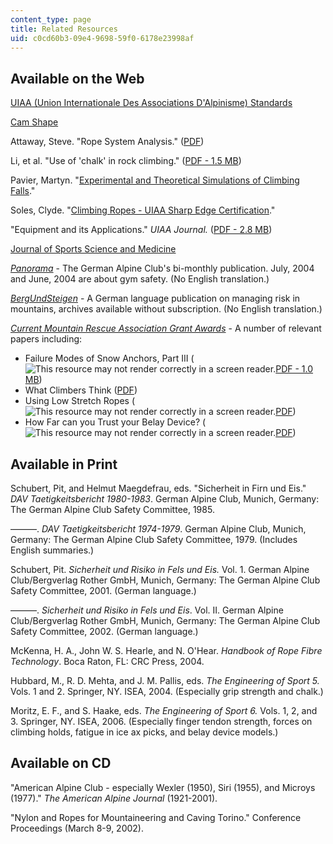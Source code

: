 ```yaml
---
content_type: page
title: Related Resources
uid: c0cd60b3-09e4-9698-59f0-6178e23998af
---
```


Available on the Web
--------------------

[UIAA (Union Internationale Des Associations D'Alpinisme) Standards](https://www.theuiaa.org/safety-standards/)

[Cam Shape](http://web.mit.edu/custer/www/rocking/cams/cams.html)

Attaway, Steve. "Rope System Analysis." ([PDF](http://www.jrre.org/ropes_101.pdf))

Li, et al. "Use of 'chalk' in rock climbing." ([PDF - 1.5 MB](http://www.sportex.bham.ac.uk/staff/lifx_files/Coeff%20friction%20climbing%20JSS%202001.pdf))

Pavier, Martyn. "[Experimental and Theoretical Simulations of Climbing Falls](http://personal.strath.ac.uk/andrew.mclaren/Pavier.pdf)."

Soles, Clyde. "[Climbing Ropes - UIAA Sharp Edge Certification](http://www.snewsnet.com/news/web-extras-climbing-ropes-uiaa-sharp-edge-certification/)."

"Equipment and its Applications." _UIAA Journal._ ([PDF - 2.8 MB](https://www.yumpu.com/en/document/read/22908972/equipment-and-its-application-equipment-and-its-application))

[Journal of Sports Science and Medicine](http://www.jssm.org/)

[_Panorama_](http://www.alpenverein.de/DAV-Services/Panorama-Magazin/Panorama-Archiv/) - The German Alpine Club's bi-monthly publication. July, 2004 and June, 2004 are about gym safety. (No English translation.)

[_BergUndSteigen_](http://www.bergundsteigen.at/archiv.php) - A German language publication on managing risk in mountains, archives available without subscription. (No English translation.)

[_Current Mountain Rescue Association Grant Awards_](https://mra.org/member-service/grant-information/current-grants/) - A number of relevant papers including:

*   Failure Modes of Snow Anchors, Part III (![This resource may not render correctly in a screen reader.](/images/inacessible.gif)[PDF - 1.0 MB](http://www.itrsonline.org/PapersFolder/2005/Fortini2005_ITRSAbstract.pdf))
*   What Climbers Think ([PDF](http://mra.org/wp-content/uploads/2016/05/WhatClimbersThink.pdf))
*   Using Low Stretch Ropes (![This resource may not render correctly in a screen reader.](/images/inacessible.gif)[PDF](http://www.itrsonline.org/PapersFolder/2005/SmithBlaine2005_ITRSAbstract.pdf))
*   How Far can you Trust your Belay Device? (![This resource may not render correctly in a screen reader.](/images/inacessible.gif)[PDF](http://www.caves.org/section/vertical/nh/51/Hang_Em_High_Final.pdf))

Available in Print
------------------

Schubert, Pit, and Helmut Maegdefrau, eds. "Sicherheit in Firn und Eis." _DAV Taetigkeitsbericht 1980-1983_. German Alpine Club, Munich, Germany: The German Alpine Club Safety Committee, 1985.

———. _DAV Taetigkeitsbericht 1974-1979_. German Alpine Club, Munich, Germany: The German Alpine Club Safety Committee, 1979. (Includes English summaries.)

Schubert, Pit. _Sicherheit und Risiko in Fels und Eis._ Vol. 1. German Alpine Club/Bergverlag Rother GmbH, Munich, Germany: The German Alpine Club Safety Committee, 2001. (German language.)

———. _Sicherheit und Risiko in Fels und Eis_. Vol. II. German Alpine Club/Bergverlag Rother GmbH, Munich, Germany: The German Alpine Club Safety Committee, 2002. (German language.)

McKenna, H. A., John W. S. Hearle, and N. O'Hear. _Handbook of Rope Fibre Technology_. Boca Raton, FL: CRC Press, 2004.

Hubbard, M., R. D. Mehta, and J. M. Pallis, eds. _The Engineering of Sport 5._ Vols. 1 and 2. Springer, NY. ISEA, 2004. (Especially grip strength and chalk.)

Moritz, E. F., and S. Haake, eds. _The Engineering of Sport 6._ Vols. 1, 2, and 3. Springer, NY. ISEA, 2006. (Especially finger tendon strength, forces on climbing holds, fatigue in ice ax picks, and belay device models.)

Available on CD
---------------

"American Alpine Club - especially Wexler (1950), Siri (1955), and Microys (1977)." _The American Alpine Journal_ (1921-2001).

"Nylon and Ropes for Mountaineering and Caving Torino." Conference Proceedings (March 8-9, 2002).